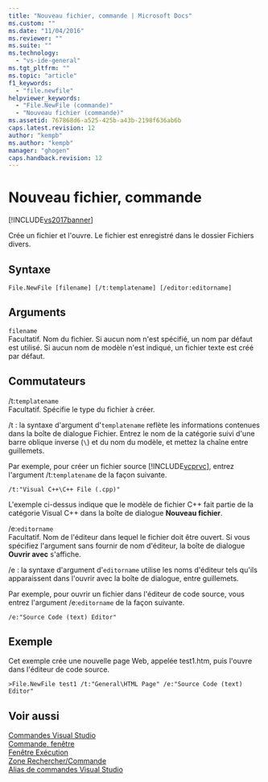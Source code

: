 ```yaml
---
title: "Nouveau fichier, commande | Microsoft Docs"
ms.custom: ""
ms.date: "11/04/2016"
ms.reviewer: ""
ms.suite: ""
ms.technology: 
  - "vs-ide-general"
ms.tgt_pltfrm: ""
ms.topic: "article"
f1_keywords: 
  - "file.newfile"
helpviewer_keywords: 
  - "File.NewFile (commande)"
  - "Nouveau fichier (commande)"
ms.assetid: 767868d6-a525-425b-a43b-2198f636ab6b
caps.latest.revision: 12
author: "kempb"
ms.author: "kempb"
manager: "ghogen"
caps.handback.revision: 12
---
```

# Nouveau fichier, commande
[!INCLUDE[vs2017banner](../../code-quality/includes/vs2017banner.md)]

Crée un fichier et l'ouvre.  Le fichier est enregistré dans le dossier Fichiers divers.  
  
## Syntaxe  
  
```  
File.NewFile [filename] [/t:templatename] [/editor:editorname]  
```  
  
## Arguments  
 `filename`  
 Facultatif.  Nom du fichier.  Si aucun nom n'est spécifié, un nom par défaut est utilisé.  Si aucun nom de modèle n'est indiqué, un fichier texte est créé par défaut.  
  
## Commutateurs  
 \/t:`templatename`  
 Facultatif.  Spécifie le type du fichier à créer.  
  
 \/t : la syntaxe d'argument d'`templatename` reflète les informations contenues dans la boîte de dialogue Fichier.  Entrez le nom de la catégorie suivi d'une barre oblique inverse \(`\`\) et du nom du modèle, et mettez la chaîne entre guillemets.  
  
 Par exemple, pour créer un fichier source [!INCLUDE[vcprvc](../../debugger/includes/vcprvc_md.md)], entrez l'argument \/t:`templatename` de la façon suivante.  
  
```  
/t:"Visual C++\C++ File (.cpp)"  
```  
  
 L'exemple ci\-dessus indique que le modèle de fichier C\+\+ fait partie de la catégorie Visual C\+\+ dans la boîte de dialogue **Nouveau fichier**.  
  
 \/e:`editorname`  
 Facultatif.  Nom de l'éditeur dans lequel le fichier doit être ouvert.  Si vous spécifiez l'argument sans fournir de nom d'éditeur, la boîte de dialogue **Ouvrir avec** s'affiche.  
  
 \/e : la syntaxe d'argument d'`editorname` utilise les noms d'éditeur tels qu'ils apparaissent dans l'ouvrir avec la boîte de dialogue, entre guillemets.  
  
 Par exemple, pour ouvrir un fichier dans l'éditeur de code source, vous entrez l'argument \/e:`editorname` de la façon suivante.  
  
```  
/e:"Source Code (text) Editor"  
```  
  
## Exemple  
 Cet exemple crée une nouvelle page Web, appelée test1.htm, puis l'ouvre dans l'éditeur de code source.  
  
```  
>File.NewFile test1 /t:"General\HTML Page" /e:"Source Code (text) Editor"  
```  
  
## Voir aussi  
 [Commandes Visual Studio](../../ide/reference/visual-studio-commands.md)   
 [Commande, fenêtre](../../ide/reference/command-window.md)   
 [Fenêtre Exécution](../../ide/reference/immediate-window.md)   
 [Zone Rechercher\/Commande](../../ide/find-command-box.md)   
 [Alias de commandes Visual Studio](../../ide/reference/visual-studio-command-aliases.md)